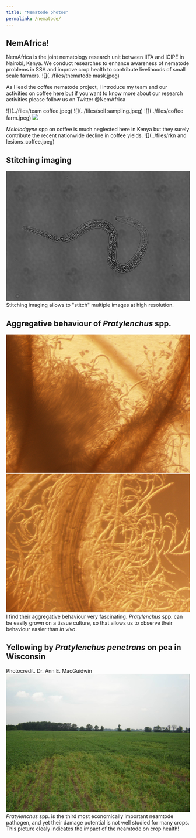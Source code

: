 ```yaml
---
title: "Nematode photos"
permalink: /nematode/
---
```


## NemAfrica!
NemAfrica is the joint nematology research unit between IITA and ICIPE in Nairobi, Kenya.
We conduct researches to enhance awareness of nematode problems in SSA and improve crop health to contribute livelihoods of small scale farmers.
![](../files/tnematode mask.jpeg)

As I lead the coffee nematode project, I introduce my team and our activities on coffee here but if you want to know more about our research activities please follow us on Twitter @NemAfrica 

![](../files/team coffee.jpeg)
![](../files/soil sampling.jpeg)
![](../files/coffee farm.jpeg)
![](../files/drenching.jpeg)

*Meloiodgyne* spp on coffee is much neglected here in Kenya but they surely contribute the recent nationwide decline in coffee yields.
![](../files/rkn and lesions_coffee.jpeg)



## Stitching imaging 
![](../files/rln734_stiching.png)
Stitching imaging allows to "stitch" multiple images at high resolution. 

## Aggregative behaviour of *Pratylenchus* spp. 
![](../files/nema_aggregation1.jpg)
![](../files/nema_aggregation2.jpg)
I find their aggregative behaviour very fascinating. 
*Pratylenchus* spp. can be easily grown on a tissue culture, so that allows us to observe their behaviour easier than *in vivo*.

## Yellowing by *Pratylenchus penetrans* on pea in Wisconsin
Photocredit. Dr. Ann E. MacGuidwin
![](../files/pea_RlnDamage.jpg)
*Pratylenchus* spp. is the third most economically important neamtode pathogen, and yet their damage potential is not well studied for many crops. This picture clealy indicates the impact of the neamtode on crop health!




